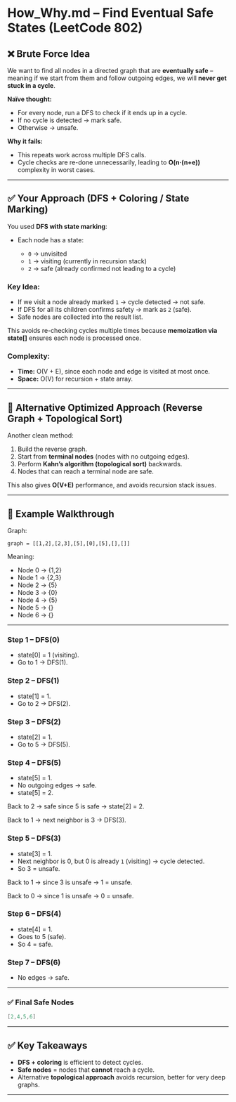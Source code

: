 # How_Why.md – Find Eventual Safe States (LeetCode 802)

## ❌ Brute Force Idea

We want to find all nodes in a directed graph that are **eventually safe** – meaning if we start from them and follow outgoing edges, we will **never get stuck in a cycle**.

**Naïve thought:**

* For every node, run a DFS to check if it ends up in a cycle.
* If no cycle is detected → mark safe.
* Otherwise → unsafe.

**Why it fails:**

* This repeats work across multiple DFS calls.
* Cycle checks are re-done unnecessarily, leading to **O(n·(n+e))** complexity in worst cases.

---

## ✅ Your Approach (DFS + Coloring / State Marking)

You used **DFS with state marking**:

* Each node has a state:

  * `0` → unvisited
  * `1` → visiting (currently in recursion stack)
  * `2` → safe (already confirmed not leading to a cycle)

### Key Idea:

* If we visit a node already marked `1` → cycle detected → not safe.
* If DFS for all its children confirms safety → mark as `2` (safe).
* Safe nodes are collected into the result list.

This avoids re-checking cycles multiple times because **memoization via state[]** ensures each node is processed once.

### Complexity:

* **Time:** O(V + E), since each node and edge is visited at most once.
* **Space:** O(V) for recursion + state array.

---

## 🚀 Alternative Optimized Approach (Reverse Graph + Topological Sort)

Another clean method:

1. Build the reverse graph.
2. Start from **terminal nodes** (nodes with no outgoing edges).
3. Perform **Kahn’s algorithm (topological sort)** backwards.
4. Nodes that can reach a terminal node are safe.

This also gives **O(V+E)** performance, and avoids recursion stack issues.

---

## 🔎 Example Walkthrough

Graph:

```
graph = [[1,2],[2,3],[5],[0],[5],[],[]]
```

Meaning:

* Node 0 → {1,2}
* Node 1 → {2,3}
* Node 2 → {5}
* Node 3 → {0}
* Node 4 → {5}
* Node 5 → {}
* Node 6 → {}

---

### Step 1 – DFS(0)

* state[0] = 1 (visiting).
* Go to 1 → DFS(1).

### Step 2 – DFS(1)

* state[1] = 1.
* Go to 2 → DFS(2).

### Step 3 – DFS(2)

* state[2] = 1.
* Go to 5 → DFS(5).

### Step 4 – DFS(5)

* state[5] = 1.
* No outgoing edges → safe.
* state[5] = 2.

Back to 2 → safe since 5 is safe → state[2] = 2.

Back to 1 → next neighbor is 3 → DFS(3).

### Step 5 – DFS(3)

* state[3] = 1.
* Next neighbor is 0, but 0 is already `1` (visiting) → cycle detected.
* So 3 = unsafe.

Back to 1 → since 3 is unsafe → 1 = unsafe.

Back to 0 → since 1 is unsafe → 0 = unsafe.

### Step 6 – DFS(4)

* state[4] = 1.
* Goes to 5 (safe).
* So 4 = safe.

### Step 7 – DFS(6)

* No edges → safe.

---

### ✅ Final Safe Nodes

```java
[2,4,5,6]
```

---

## ✅ Key Takeaways

* **DFS + coloring** is efficient to detect cycles.
* **Safe nodes** = nodes that **cannot** reach a cycle.
* Alternative **topological approach** avoids recursion, better for very deep graphs.

---
